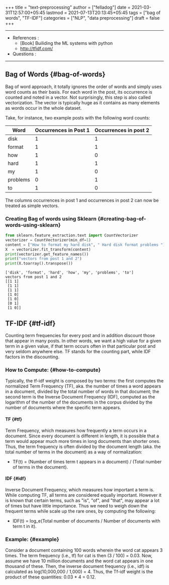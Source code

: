 +++
title = "text-preprocessing"
author = ["felladog"]
date = 2021-03-31T12:57:00+05:45
lastmod = 2021-07-13T20:13:45+05:45
tags = ["bag of words", "TF-IDF"]
categories = ["NLP", "data preprocessing"]
draft = false
+++

---

-   References :
    -   [Book] Builiding the ML systems with python
    -   <http://tfidf.com/>
-   Questions :

---


## Bag of Words {#bag-of-words}

Bag of word approach, it totally ignores the order of words and simply uses word counts as their basis. For each word in the post, its occurrence is counted and noted in a vector. Not surprisingly, this step is also called vectorization. The vector is typically huge as it contains as many elements as words occur in the whole dataset.

Take, for instance, two example posts with the following word counts:

| Word     | Occurrences in Post 1 | Occurrences in post 2 |
|----------|-----------------------|-----------------------|
| disk     | 1                     | 1                     |
| format   | 1                     | 1                     |
| how      | 1                     | 0                     |
| hard     | 1                     | 1                     |
| my       | 1                     | 0                     |
| problems | 0                     | 1                     |
| to       | 1                     | 0                     |

The columns occurrences in post 1 and occurrences in post 2 can now be treated as
simple vectors.


### Creating Bag of words using Sklearn {#creating-bag-of-words-using-sklearn}

```python
from sklearn.feature_extraction.text import CountVectorizer
vectorizer = CountVectorizer(min_df=1)
content = ["How to format my hard disk", " Hard disk format problems "]
X  = vectorizer.fit_transform(content)
print(vectorizer.get_feature_names())
print("vectors from post 1 and 2")
print(X.toarray().transpose())
```

```text
['disk', 'format', 'hard', 'how', 'my', 'problems', 'to']
vectors from post 1 and 2
[[1 1]
 [1 1]
 [1 1]
 [1 0]
 [1 0]
 [0 1]
 [1 0]]
```


## TF-IDF {#tf-idf}

Counting term frequencies for every post and in addition discount those that appear in many posts. In other words, we want a high value for a given term in a given value, if that term occurs often in that particular post and very seldom anywhere else.
TF stands for the counting part, while IDF factors in the discounting.


### How to Compute: {#how-to-compute}

Typically, the tf-idf weight is composed by two terms: the first computes the normalized Term Frequency (TF), aka. the number of times a word appears in a document, divided by the total number of words in that document; the second term is the Inverse Document Frequency (IDF), computed as the logarithm of the number of the documents in the corpus divided by the number of documents where the specific term appears.


#### TF {#tf}

Term Frequency, which measures how frequently a term occurs in a document. Since every document is different in length, it is possible that a term would appear much more times in long documents than shorter ones. Thus, the term frequency is often divided by the document length (aka. the total number of terms in the document) as a way of normalization:

-   TF(t) = (Number of times term t appears in a document) / (Total number of terms in the document).


#### IDF {#idf}

Inverse Document Frequency, which measures how important a term is. While computing TF, all terms are considered equally important. However it is known that certain terms, such as "is", "of", and "that", may appear a lot of times but have little importance. Thus we need to weigh down the frequent terms while scale up the rare ones, by computing the following:

-   IDF(t) = log\_e(Total number of documents / Number of documents with term t in it).


### Example: {#example}

Consider a document containing 100 words wherein the word cat appears 3 times. The term frequency (i.e., tf) for cat is then (3 / 100) = 0.03. Now, assume we have 10 million documents and the word cat appears in one thousand of these. Then, the inverse document frequency (i.e., idf) is calculated as log(10,000,000 / 1,000) = 4. Thus, the Tf-idf weight is the product of these quantities: 0.03 \* 4 = 0.12.
